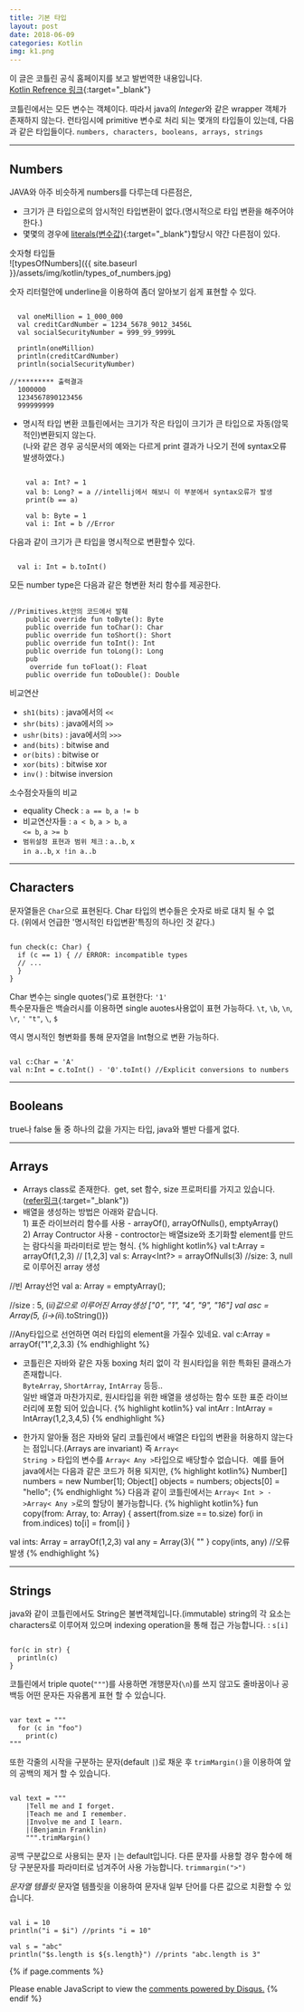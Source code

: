 ```yaml
---
title: 기본 타입
layout: post
date: 2018-06-09
categories: Kotlin
img: k1.png
---
```


이 글은 코틀린 공식 홈페이지를 보고 발번역한 내용입니다.
<br/>[Kotlin Refrence 링크](https://kotlinlang.org/docs/reference/basic-types.html){:target="_blank"}


코틀린에서는 모든 변수는 객체이다. 따라서 java의 *Integer*와 같은 wrapper 객체가 존재하지 않는다.
런타임시에 primitive 변수로 처리 되는 몇개의 타입들이 있는데, 다음과 같은 타입들이다. ```numbers, characters, booleans, arrays, strings```
- - -
## Numbers
JAVA와 아주 비슷하게 numbers를 다루는데 다른점은,
* 크기가 큰 타입으로의 암시적인 타입변환이 없다.(명시적으로 타입 변환을 해주어야 한다.)
* 몇몇의 경우에 [literals(변수값)](https://ko.wikipedia.org/wiki/%EB%A6%AC%ED%84%B0%EB%9F%B4){:target="_blank"}할당시 약간 다른점이 있다.


<span class="font14">숫자형 타입들</span>
<br>![typesOfNumbers]({{ site.baseurl }}/assets/img/kotlin/types_of_numbers.jpg)

숫자 리터럴안에 underline을 이용하여 좀더 알아보기 쉽게 표현할 수 있다.
<pre><code class="kotlin">
  val oneMillion = 1_000_000
  val creditCardNumber = 1234_5678_9012_3456L
  val socialSecurityNumber = 999_99_9999L

  println(oneMillion)
  println(creditCardNumber)
  println(socialSecurityNumber)

//********* 출력결과
  1000000
  1234567890123456
  999999999    
</code></pre>


* <bold class="colorBlueLight">명시적 타입 변환</bold> 코틀린에서는 크기가 작은 타입이 크기가 큰 타입으로 자동(암묵적인)변환되지 않는다.
<br><span class="font15">(나와 같은 경우 공식문서의 예와는 다르게 print 결과가 나오기 전에 syntax오류 발생하였다.)</span>
<pre><code>
    val a: Int? = 1
    val b: Long? = a //intellij에서 해보니 이 부분에서 syntax오류가 발생
    print(b == a)

    val b: Byte = 1
    val i: Int = b //Error
</code></pre>
<span class="font15">다음과 같이 크기가 큰 타입을 명시적으로 변환할수 있다.
<pre><code>
  val i: Int = b.toInt()
</code></pre>

모든 number type은 다음과 같은 형변환 처리 함수를 제공한다.
<pre><code>
//Primitives.kt안의 코드에서 발췌
    public override fun toByte(): Byte
    public override fun toChar(): Char
    public override fun toShort(): Short
    public override fun toInt(): Int
    public override fun toLong(): Long
    pub      
     override fun toFloat(): Float
    public override fun toDouble(): Double
</code></pre>

 <bold class="font19">비교연산</bold>
- <code>sh1(bits)</code> : java에서의 <code><<</code>
- <code>shr(bits)</code> : java에서의 <code>>></code>
- <code>ushr(bits)</code> : java에서의 <code>>>></code>
- <code>and(bits)</code> : bitwise and
- <code>or(bits)</code> : bitwise or
- <code>xor(bits)</code> : bitwise xor
- <code>inv()</code> : bitwise inversion

<bold class="font19">소수점숫자들의 비교</bold>
- equality Check : <code>a == b</code>, <code>a != b</code>
- 비교연산자들 : <code>a < b</code>, <code>a > b</code>, <code>a <= b</code>, <code>a >= b</code>
- <code>범위설정 표현과 범위 체크</code> : <code>a..b</code>, <code>x in a..b</code>, <code>x !in a..b</code>

- - -
## Characters
문자열들은 <code>Char</code>으로 표현된다.
Char 타입의 변수들은 숫자로 바로 대치 될 수 없다.&nbsp;(위에서 언급한 '명시적인 타입변환'특징의 하나인 것 같다.)
<pre><code>
fun check(c: Char) {
  if (c == 1) { // ERROR: incompatible types
  // ...
  }
}
</code></pre>
Char 변수는 single quotes(')로 표현한다: <code>'1'</code>
<br>특수문자들은 백슬러시를 이용하면 single auotes사용없이 표현 가능하다.
<code>\t</code>, <code>\b</code>, <code>\n</code>, <code>\r</code>, <code>\'</code>
<code>\"t"</code>, <code>\\</code>, <code>$</code>

역시 명시적인 형변화를 통해 문자열을 Int형으로 변환 가능하다.
<pre><code class="kotlin">
val c:Char = 'A'
val n:Int = c.toInt() - '0'.toInt() //Explicit conversions to numbers
</code></pre>

- - -
## Booleans
true나 false 둘 중 하나의 값을 가지는 타입, java와 별반 다를게 없다.
- - -
## Arrays
* Arrays class로 존재한다.&nbsp;&nbsp;get, set 함수, size 프로퍼티를 가지고 있습니다.
([refer링크](https://kotlinlang.org/api/latest/jvm/stdlib/kotlin/-array/index.html){:target="_blank"})
* 배열을 생성하는 방법은 아래와 같습니다.
<br>1) 표준 라이브러리 함수를 사용 - arrayOf(), arrayOfNulls(), emptyArray()
<br>2) Array Contructor 사용 - controctor는 배열size와 초기화할 element를 만드는 람다식을 파라미터로 받는 형식.
{% highlight kotlin%}
val t:Array<Int> = arrayOf(1,2,3) // [1,2,3]
val s: Array<Int?> = arrayOfNulls(3) //size: 3, null로 이루어진 array 생성

//빈 Array선언
val a: Array<String> = emptyArray();

//size : 5, (i*i)값으로 이루어진 Array<String>생성 ["0", "1", "4", "9", "16"]
val asc = Array(5, {i->(i*i).toString()})

//Any타입으로 선언하면 여러 타입의 element을 가질수 있네요.
val c:Array<Any> = arrayOf("1",2,3.3)
{% endhighlight %}

* 코틀린은 자바와 같은 자동 boxing 처리 없이 각 원시타입을 위한 특화된 클래스가 존재합니다.
<br><code>ByteArray</code>, <code>ShortArray</code>, <code>IntArray</code> 등등..
<br>일반 배열과 마찬가지로, 원시타입을 위한 배열을 생성하는 함수 또한 표준 라이브러리에 포함 되어 있습니다.
{% highlight kotlin%}
val intArr : IntArray = IntArray(1,2,3,4,5)
{% endhighlight %}

* 한가지 알아둘 점은 자바와 달리 코틀린에서 배열은 타입의 변환을 허용하지 않는다는 점입니다.(Arrays are invariant)
즉 <code>Array< String ></code> 타입의 변수를 <code>Array< Any ></code>타입으로 배당할수 없습니다.
&nbsp;예를 들어 java에서는 다음과 같은 코드가 허용 되지만,
{% highlight kotlin%}
Number[] numbers = new Number[1];
Object[] objects = numbers;
objects[0] = "hello";
{% endhighlight %}
다음과 같이 코틀린에서는 <code>Array< Int > ->Array< Any ></code>로의 할당이 불가능합니다.
{% highlight kotlin%}
fun copy(from: Array<Any>, to: Array<Any>) {
    assert(from.size == to.size)
    for(i in from.indices)
        to[i] = from[i]
}

val ints: Array<Int> = arrayOf(1,2,3)
    val any = Array<Any>(3){ "" }
    copy(ints, any) //오류 발생
{% endhighlight %}

- - -
## Strings
java와 같이 코틀린에서도 String은 불변객체입니다.(immutable)
string의 각 요소는 characters로 이루어져 있으며 indexing operation을 통해 접근 가능합니다. : <code>s[i]</code>
<pre><code>
for(c in str) {
  println(c)
}
</code></pre>
코틀린에서 triple quote(` """ `)를 사용하면 개행문자(` \n `)를 쓰지 않고도 줄바꿈이나 공백등 어떤 문자든 자유롭게 표현 할 수 있습니다.
<pre><code>
var text = """
  for (c in "foo")
    print(c)
"""
</code></pre>
또한 각줄의 시작을 구분하는 문자(default `|`)로 채운 후 `trimMargin()`을 이용하여 앞의 공백의 제거 할 수 있습니다.
<pre><code>
val text = """
    |Tell me and I forget.
    |Teach me and I remember.
    |Involve me and I learn.
    |(Benjamin Franklin)
    """.trimMargin()
</code></pre>
공백 구분값으로 사용되는 문자 `|`는 default입니다. 다른 문자를 사용할 경우 함수에 해당 구분문자를 파라미터로 넘겨주어 사용 가능합니다.
`trimmargin(">")`

*문자열 템플릿*
문자열 템플릿을 이용하여 문자내 일부 단어를 다른 값으로 치환할 수 있습니다.
<pre><code>
val i = 10
println("i = $i") //prints "i = 10"

val s = "abc"
println("$s.length is ${s.length}") //prints "abc.length is 3"
</code></pre>


{% if page.comments %}
<div id="disqus_thread"></div>
<script>

/**
*  RECOMMENDED CONFIGURATION VARIABLES: EDIT AND UNCOMMENT THE SECTION BELOW TO INSERT DYNAMIC VALUES FROM YOUR PLATFORM OR CMS.
*  LEARN WHY DEFINING THESE VARIABLES IS IMPORTANT: https://disqus.com/admin/universalcode/#configuration-variables*/
/*
var disqus_config = function () {
this.page.url = PAGE_URL;  // Replace PAGE_URL with your page's canonical URL variable
this.page.identifier = PAGE_IDENTIFIER; // Replace PAGE_IDENTIFIER with your page's unique identifier variable
};
*/
(function() { // DON'T EDIT BELOW THIS LINE
var d = document, s = d.createElement('script');
s.src = 'https://juhee-studynote.disqus.com/embed.js';
s.setAttribute('data-timestamp', +new Date());
(d.head || d.body).appendChild(s);
})();
</script>
<noscript>Please enable JavaScript to view the <a href="https://disqus.com/?ref_noscript">comments powered by Disqus.</a></noscript>
{% endif %}
